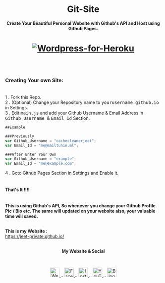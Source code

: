 <h1 align="center">
  <br>
Git-Site
</h1>
<h4 align="center">Create Your Beautiful Personal Website with Github's API and Host using Github Pages.</h4>
<h1 align="center">
  <a href="https://github.com/cachecleanerjeet/Git-Site"><img src="https://firebasestorage.googleapis.com/v0/b/webtuhin.appspot.com/o/githubstatic%2Fgit-site.png?alt=media&token=2d340e74-ac81-4966-a2b5-ceefca2795a6" alt="Wordpress-for-Heroku" ></a>
  </h1>

<br>
<br>


### Creating Your own Site: <br><br>
1 .  Fork this Repo.<br>
2 . (Optional) Change your Repository name to <tt>yourusername.github.io</tt> in Settings.<br>
3 . Edit <tt>main.js</tt> and add your Github Username & Email Address in <tt>Github_Username </tt> & <tt>Email_Id</tt> Section.<br>

```javascript
##Example

###Previously
var Github_Username = "cachecleanerjeet";
var Email_Id = "me@mailtuhin.ml";

###After Enter Your Own
var Github_Username = "example";
var Email_Id = "me@example.com";

```
4 . Goto Github Pages Section in Settings and Enable it.<br><br>
#### That's It !!!!<br><br>

**This is  using Github's API, So whenever you change your Github Profile Pic / Bio etc. The same will updated on your website also, your valuable time will saved.**<br><br>

**This is my Website :**<br>
https://jeet-private.github.io/
<br>
<br>

<p align="center"> <b>My Website & Social</b></p>
<br>
<p align="center">
 
 <a href="https://tu.hin.life">
    <img alt="Website" width="30px" src="https://firebasestorage.googleapis.com/v0/b/webtuhin.appspot.com/o/githubstatic%2Fwebsite.svg?alt=media&token=5c3ea7e0-d4f7-4566-b78a-bdee6c65f03e" />
  </a>  
..
<a href="https://fb.me/jeeetpaul">
    <img alt="Facebook" width="30px" src="https://cdn.jsdelivr.net/npm/simple-icons@3.2.0/icons/facebook.svg" />
  </a>  
..
  <a href="https://www.instagram.com/jeeetpaul">
    <img alt="Instagram" width="30px" src="https://cdn.jsdelivr.net/npm/simple-icons@3.2.0/icons/instagram.svg" />
  </a>
..
  <a href="https://www.youtube.com/channel/UCa4FMtLpYcOBtjKOZgzTFNA">
    <img alt="YouTube" width="30px" src="https://cdn.jsdelivr.net/npm/simple-icons@3.2.0/icons/youtube.svg" />
  </a>
..
  <a href="https://blog.iamtuhin.ga">
    <img alt="Blogger" width="30px" src="https://cdn.jsdelivr.net/npm/simple-icons@3.2.0/icons/blogger.svg" />
  </a>
  
</p>
